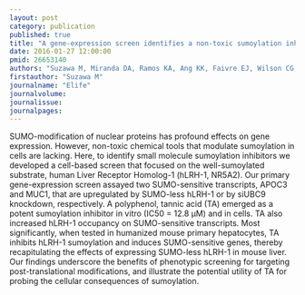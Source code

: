 ```yaml
---
layout: post
category: publication
published: true
title: "A gene-expression screen identifies a non-toxic sumoylation inhibitor that mimics SUMO-less human LRH-1 in liver."
date: 2016-01-27 12:00:00
pmid: 26653140
authors: "Suzawa M, Miranda DA, Ramos KA, Ang KK, Faivre EJ, Wilson CG, Caboni L, Arkin MR, Kim YS, Fletterick RJ, Diaz A, Schneekloth JS, Ingraham HA"
firstauthor: "Suzawa M"
journalname: "Elife"
journalvolume: 
journalissue: 
journalpages: 
---
```


SUMO-modification of nuclear proteins has profound effects on gene expression. However, non-toxic chemical tools that modulate sumoylation in cells are lacking. Here, to identify small molecule sumoylation inhibitors we developed a cell-based screen that focused on the well-sumoylated substrate, human Liver Receptor Homolog-1 (hLRH-1, NR5A2). Our primary gene-expression screen assayed two SUMO-sensitive transcripts, APOC3 and MUC1, that are upregulated by SUMO-less hLRH-1 or by siUBC9 knockdown, respectively. A polyphenol, tannic acid (TA) emerged as a potent sumoylation inhibitor in vitro (IC50 = 12.8 µM) and in cells. TA also increased hLRH-1 occupancy on SUMO-sensitive transcripts. Most significantly, when tested in humanized mouse primary hepatocytes, TA inhibits hLRH-1 sumoylation and induces SUMO-sensitive genes, thereby recapitulating the effects of expressing SUMO-less hLRH-1 in mouse liver. Our findings underscore the benefits of phenotypic screening for targeting post-translational modifications, and illustrate the potential utility of TA for probing the cellular consequences of sumoylation.

